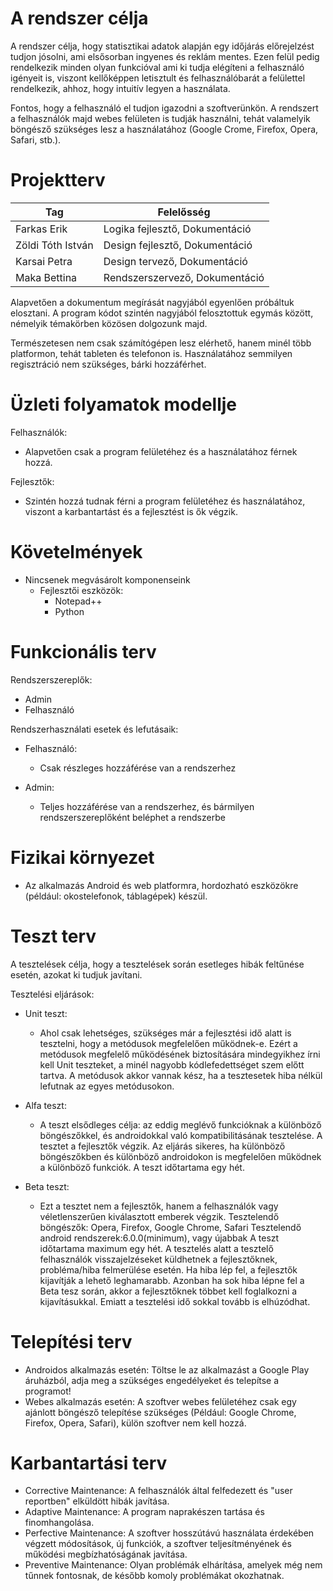 # A rendszer célja

A rendszer célja, hogy statisztikai adatok alapján egy időjárás előrejelzést tudjon jósolni, ami elsősorban ingyenes és reklám mentes.
Ezen felül pedig rendelkezik minden olyan funkcióval ami ki tudja elégíteni a felhasználó igényeit is, viszont kellőképpen letisztult és felhasználóbarát a felülettel rendelkezik,
ahhoz, hogy intuitív legyen a használata.

Fontos, hogy a felhasználó el tudjon igazodni a szoftverünkön.
A rendszert a felhasználók majd webes felületen is tudják használni, tehát valamelyik böngésző szükséges lesz a használatához (Google Crome, Firefox, Opera, Safari, stb.).

# Projektterv 

Tag|Felelősség
-|-
Farkas Erik|Logika fejlesztő, Dokumentáció
Zöldi Tóth István|Design fejlesztő, Dokumentáció
Karsai Petra|Design tervező, Dokumentáció
Maka Bettina|Rendszerszervező, Dokumentáció

Alapvetően a dokumentum megírását nagyjából egyenlően próbáltuk elosztani.
A program kódot szintén nagyjából felosztottuk egymás között, némelyik témakörben közösen dolgozunk majd.

Természetesen nem csak számítógépen lesz elérhető, hanem minél több platformon, tehát tableten és telefonon is.
Használatához semmilyen regisztráció nem szükséges, bárki hozzáférhet.

# Üzleti folyamatok modellje

Felhasználók:

- Alapvetően csak a program felületéhez és a használatához férnek hozzá.

Fejlesztők:

- Szintén hozzá tudnak férni a program felületéhez és használatához, viszont a karbantartást és a fejlesztést is ők végzik.

# Követelmények

- Nincsenek megvásárolt komponenseink
	- Fejlesztői eszközök:
		- Notepad++
		- Python

# Funkcionális terv

Rendszerszereplők:
- Admin
- Felhasználó

Rendszerhasználati esetek és lefutásaik:

- Felhasználó:
	- Csak részleges hozzáférése van a rendszerhez

- Admin:
    - Teljes hozzáférése van a rendszerhez, és  bármilyen rendszerszereplőként beléphet a rendszerbe
	
# Fizikai környezet

- Az alkalmazás Android és web platformra, hordozható eszközökre (például: okostelefonok, táblagépek) készül.

# Teszt terv

A tesztelések célja, hogy a tesztelések során esetleges hibák feltűnése esetén, azokat ki tudjuk javítani.

Tesztelési eljárások:

- Unit teszt:

	- Ahol csak lehetséges, szükséges már a fejlesztési idő alatt is tesztelni, hogy a
metódusok megfelelően működnek-e.
Ezért a metódusok megfelelő működésének biztosítására mindegyikhez írni
kell Unit teszteket, a minél nagyobb kódlefedettséget szem előtt tartva. A
metódusok akkor vannak kész, ha a tesztesetek hiba nélkül lefutnak az egyes
metódusokon.

- Alfa teszt:

	- A teszt elsődleges célja: az eddig meglévő funkcióknak a különböző
böngészőkkel, és androidokkal való kompatibilitásának tesztelése. A tesztet a
fejlesztők végzik.
Az eljárás sikeres, ha különböző böngészőkben és különböző androidokon is
megfelelően működnek a különböző funkciók. A teszt időtartama egy hét.

- Beta teszt:

	- Ezt a tesztet nem a fejlesztők, hanem a felhasználók vagy véletlenszerűen kiválasztott emberek végzik.
Tesztelendő böngészők: Opera, Firefox, Google Chrome, Safari
Tesztelendő android rendszerek:6.0.0(minimum), vagy újabbak
A teszt időtartama maximum egy hét.
A tesztelés alatt a tesztelő felhasználók visszajelzéseket küldhetnek a
fejlesztőknek, probléma/hiba felmerülése esetén.
Ha hiba lép fel, a fejlesztők kijavítják a lehető leghamarabb. Azonban ha sok hiba lépne fel a Beta tesz során, akkor a fejlesztőknek többet kell foglalkozni a kijavításukkal. Emiatt a tesztelési idő sokkal tovább is elhúzódhat.

# Telepítési terv

- Androidos alkalmazás esetén: Töltse le az alkalmazást a Google Play áruházból, adja meg a szükséges engedélyeket és telepítse a programot!
- Webes alkalmazás esetén: A szoftver webes felületéhez csak egy ajánlott böngésző telepítése szükséges
	(Például: Google Chrome, Firefox, Opera, Safari), külön szoftver nem kell hozzá.
	
# Karbantartási terv

- Corrective Maintenance: A felhasználók által felfedezett és "user reportben" elküldött hibák javítása.
- Adaptive Maintenance: A program naprakészen tartása és finomhangolása.
- Perfective Maintenance: A szoftver hosszútávú használata érdekében végzett módosítások, új funkciók, a szoftver teljesítményének és működési megbízhatóságának javítása.
- Preventive Maintenance: Olyan problémák elhárítása, amelyek még nem tűnnek fontosnak, de később komoly problémákat okozhatnak.